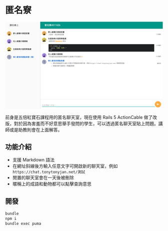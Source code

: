 # 匿名寮

![](public/screenshot.png)

前身是五倍紅寶石課程用的匿名聊天室，現在使用 Rails 5 ActionCable 做了改版，對於因為害羞而不好意思舉手發問的學生，可以透過匿名聊天室貼上問題。講師或是助教則會在上面解答。

## 功能介紹

- 支援 Markdown 語法
- 在網址斜線後方輸入任意文字可開啟新的聊天室，例如 `https://chat.tonytonyjan.net/測試`
- 閒置的聊天室會在一天後被刪除
- 暱稱上的成語和動物都可以點擊查詢意思

## 開發

```
bundle
npm i
bundle exec puma
```
